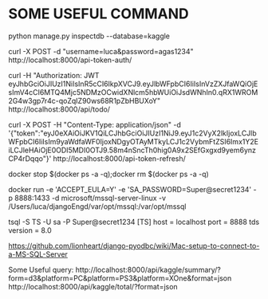 # SOME USEFUL COMMAND

python manage.py inspectdb --database=kaggle

curl -X POST -d "username=luca&password=agas1234" http://localhost:8000/api-token-auth/

curl -H "Authorization: JWT eyJhbGciOiJIUzI1NiIsInR5cCI6IkpXVCJ9.eyJlbWFpbCI6IiIsInVzZXJfaWQiOjEsImV4cCI6MTQ4Mjc5NDMzOCwidXNlcm5hbWUiOiJsdWNhIn0.qRX1WROM2G4w3gp7r4c-qoZqIZ90ws68R1pZbHBUXoY" http://localhost:8000/api/todo/


curl -X POST -H "Content-Type: application/json" -d '{"token":"eyJ0eXAiOiJKV1QiLCJhbGciOiJIUzI1NiJ9.eyJ1c2VyX2lkIjoxLCJlbWFpbCI6IiIsIm9yaWdfaWF0IjoxNDgyOTAyMTkyLCJ1c2VybmFtZSI6Imx1Y2EiLCJleHAiOjE0ODI5MDI0OTJ9.58m4nSncTh0hig0A9x2SEfGxgxd9yem6ynzCP4rDqqo"}' http://localhost:8000/api-token-refresh/


docker stop $(docker ps -a -q);docker rm $(docker ps -a -q)

docker run -e 'ACCEPT_EULA=Y' -e 'SA_PASSWORD=Super@secret1234' -p 8888:1433  -d microsoft/mssql-server-linux
-v /Users/luca/djangoEngd/var/opt/mssql:/var/opt/mssql

tsql -S TS  -U sa -P Super@secret1234
[TS] 
    host = localhost
    port = 8888
    tds version = 8.0



https://github.com/lionheart/django-pyodbc/wiki/Mac-setup-to-connect-to-a-MS-SQL-Server


Some Useful query:
	http://localhost:8000/api/kaggle/summary/?form=d3&platform=PC&platform=PS3&platform=XOne&format=json
	http://localhost:8000/api/kaggle/total/?format=json